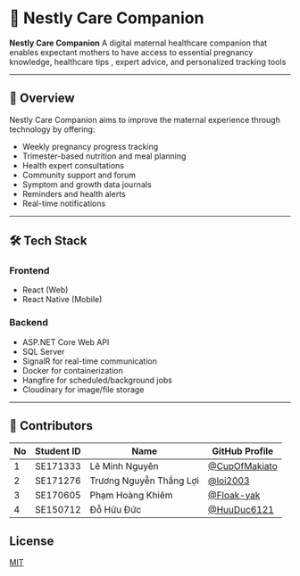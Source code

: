 # 🌸 Nestly Care Companion

**Nestly Care Companion** A digital maternal healthcare companion that enables expectant mothers to have access to essential pregnancy knowledge, healthcare tips , expert advice, and personalized tracking tools

---

## 🌼 Overview

Nestly Care Companion aims to improve the maternal experience through technology by offering:

- Weekly pregnancy progress tracking
- Trimester-based nutrition and meal planning
- Health expert consultations
- Community support and forum
- Symptom and growth data journals
- Reminders and health alerts
- Real-time notifications

---

## 🛠️ Tech Stack

### Frontend
- React (Web)
- React Native (Mobile)

### Backend
- ASP.NET Core Web API
- SQL Server
- SignalR for real-time communication
- Docker for containerization
- Hangfire for scheduled/background jobs
- Cloudinary for image/file storage

---
## 👥 Contributors

| No | Student ID | Name                         | GitHub Profile |
|----|------------|------------------------------|----------------|
| 1  | SE171333   | Lê Minh Nguyên               | [@CupOfMakiato](https://github.com/CupOfMakiato) |
| 2  | SE171276   | Trương Nguyễn Thắng Lợi      | [@loi2003](https://github.com/loi2003) |
| 3  | SE170605   | Phạm Hoàng Khiêm             | [@Floak-yak](https://github.com/Floak-yak) |
| 4  | SE150712   | Đỗ Hữu Đức                   | [@HuuDuc6121](https://github.com/HuuDuc6121) |


## License

[MIT](https://choosealicense.com/licenses/mit/)
